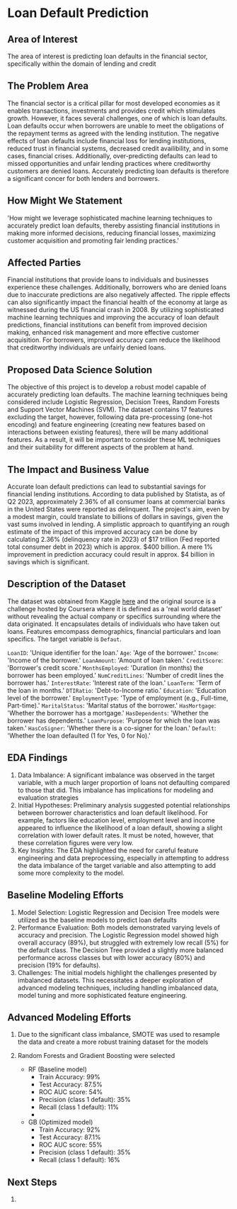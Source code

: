 # Loan Default Prediction

## Area of Interest 

The area of interest is predicting loan defaults in the financial sector, specifically within the domain of lending and credit

## The Problem Area

The financial sector is a critical pillar for most developed economies as it enables transactions, investments and provides credit which stimulates growth. However, it faces several challenges, one of which is loan defaults. Loan defaults occur when borrowers are unable to meet the obligations of the repayment terms as agreed with the lending institution. The negative effects of loan defaults include financial loss for lending institutions, reduced trust in financial systems, decreased credit availibility, and in some cases, financial crises. Additionally, over-predicting defaults can lead to missed opportunities and unfair lending practices where creditworthy customers are denied loans. Accurately predicting loan defaults is therefore a significant concer for both lenders and borrowers. 

## How Might We Statement

'How might we leverage sophisticated machine learning techniques to accurately predict loan defaults, thereby assisting financial institutions in making more informed decisions, reducing financial losses, maximizing customer acquisition and promoting fair lending practices.'

## Affected Parties

Financial institutions that provide loans to individuals and businesses experience these challenges. Additionally, borrowers who are denied loans due to inaccurate predictions are also negatively affected. The ripple effects can also significantly impact the financial health of the economy at large as witnessed during the US financial crash in 2008. By utilizing sophisticated machine learning techniques and improving the accuracy of loan default predictions, financial institutions can benefit from improved decision making, enhanced risk management and more effective customer acquisition. For borrowers, improved accuracy cam reduce the likelihood that creditworthy individuals are unfairly denied loans. 

## Proposed Data Science Solution

The objective of this project is to develop a robust model capable of accurately predicting loan defaults. The machine learning techniques being considered include Logistic Regression, Decision Trees, Random Forests and Support Vector Machines (SVM). The dataset contains 17 features excluding the target, however, following data pre-processing (one-hot encoding) and feature engineering (creating new features based on interactions between existing features), there will be many additional features. As a result, it will be important to consider these ML techniques and their suitability for different aspects of the problem at hand. 

## The Impact and Business Value

Accurate loan default predictions can lead to substantial savings for financial lending institutions. According to data published by Statista, as of Q2 2023, approximately 2.36% of all consumer loans at commercial banks in the United States were reported as delinquent. The project's aim, even by a modest margin, could translate to billions of dollars in savings, given the vast sums involved in lending. A simplistic approach to quantifying an rough estimate of the impact of this improved accuracy can be done by calculating 2.36% (delinquency rate in 2023) of $17 trillion (Fed reported total consumer debt in 2023) which is approx. $400 billion. A mere 1% improvement in prediction accuracy could result in approx. $4 billion in savings which is significant. 

## Description of the Dataset

The dataset was obtained from Kaggle [here](https://www.kaggle.com/datasets/nikhil1e9/loan-default) and the original source is a challenge hosted by Coursera where it is defined as a 'real world dataset' without revealing the actual company or specifics surrounding where the data originated. It encapsulates details of individuals who have taken out loans. Features emcompass demographics, financial particulars and loan specifics. The target variable is `Defaut`. 

`LoanID`: 'Unique identifier for the loan.'
`Age`: 'Age of the borrower.'
`Income`: 'Income of the borrower.'
`LoanAmount`: 'Amount of loan taken.'
`CreditScore`: 'Borrower's credit score.'
`MonthsEmployed`: 'Duration (in months) the borrower has been employed.'
`NumCreditLines`: 'Number of credit lines the borrower has.'
`InterestRate`: 'Interest rate of the loan.'
`LoanTerm`: 'Term of the loan in months.'
`DTIRatio`: 'Debt-to-Income ratio.'
`Education`: 'Education level of the borrower.'
`EmploymentType`: 'Type of employment (e.g., Full-time, Part-time).'
`MaritalStatus`: 'Marital status of the borrower.'
`HasMortgage`: 'Whether the borrower has a mortgage.'
`HasDependents`: 'Whether the borrower has dependents.'
`LoanPurpose`: 'Purpose for which the loan was taken.'
`HasCoSigner`: 'Whether there is a co-signer for the loan.'
`Default`: 'Whether the loan defaulted (1 for Yes, 0 for No).'

## EDA Findings

1) Data Imbalance: A significant imbalance was observed in the target variable, with a much larger proportion of loans not defaulting compared to those that did. This imbalance has implications for modeling and evaluation strategies
2) Initial Hypotheses: Preliminary analysis suggested potential relationships between borrower characteristics and loan default likelihood. For example, factors like education level, employment level and income appeared to influence the likelihood of a loan default, showing a slight correlation with lower default rates. It must be noted, however, that these correlation figures were very low.
3) Key Insights: The EDA highlighted the need for careful feature engineering and data preprocessing, especially in attempting to address the data imbalance of the target variable and also attempting to add some more complexity to the model.

## Baseline Modeling Efforts

1) Model Selection: Logistic Regression and Decision Tree models were utilized as the baseline models to predict loan defaults
2) Performance Evaluation: Both models demonstrated varying levels of accuracy and precision. The Logistic Regression model showed high overall accuracy (89%), but struggled with extremely low recall (5%) for the default class. The Decision Tree provided a slightly more balanced performance across classes but with lower accuracy (80%) and precision (19% for defaults).
3) Challenges: The initial models highlight the challenges presented by imbalanced datasets. This necessitates a deeper exploration of advanced modeling techniques, including handling imbalanced data, model tuning and more sophisticated feature engineering.

## Advanced Modeling Efforts

1) Due to the significant class imbalance, SMOTE was used to resample the data and create a more robust training dataset for the models
2) Random Forests and Gradient Boosting were selected
   
   - RF (Baseline model)
      - Train Accuracy: 99%
      - Test Accuracy: 87.5%
      - ROC AUC score: 54%
      - Precision (class 1 default): 35%
      - Recall (class 1 default): 11%
      - 
   - GB (Optimized model)
      - Train Accuracy: 92%
      - Test Accuracy: 87.1%
      - ROC AUC score: 55%
      - Precision (class 1 default): 35%
      - Recall (class 1 default): 16%

## Next Steps

1) 
